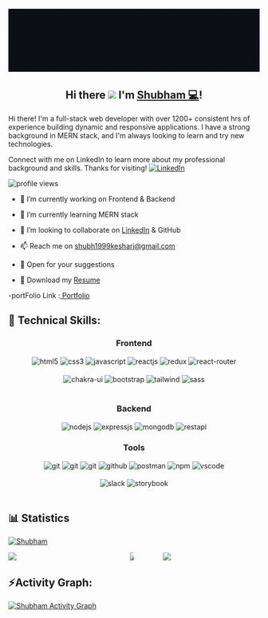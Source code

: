 [![Banner](https://github.com/ShubhKeshari/ShubhKeshari/blob/masters/Blue%20Modern%20Marketing%20Manager%20LinkedIn%20Banner%20(2).gif)](https://your-link.com)
<h2 align="center">
  Hi there <img src="https://media.giphy.com/media/hvRJCLFzcasrR4ia7z/giphy.gif" width="28"> I'm <a href="www.linkedin.com/in/shubham0602">Shubham 💻</a>!
</h2>  

Hi there! I'm a full-stack web developer with over 1200+ consistent hrs of experience building dynamic and responsive applications. I have a strong background in  MERN stack, and I'm always looking to learn and try new technologies.

Connect with me on LinkedIn to learn more about my professional background and skills. Thanks for visiting! 
[![LinkedIn](https://img.shields.io/badge/LinkedIn-%230077B5.svg?logo=linkedin&logoColor=white)](https://www.linkedin.com/in/shubham0602)

<p align="left"> <img src="https://komarev.com/ghpvc/?username=shubhkeshari&label=Profile%20views&color=0e75b6&style=flat" alt="profile views" /> </p>


- 🔭 I’m currently working on Frontend & Backend

- 🌱 I’m currently learning MERN stack

- 👯 I’m looking to collaborate on <a href="www.linkedin.com/in/shubham0602" target="_blank">LinkedIn</a> & GitHub

- 📫 Reach me on shubh1999keshari@gmail.com

- 💬 Open for your suggestions
 
- 📄 Download my <a href= "https://drive.google.com/file/d/1Ox_X0asQEwNQ9TX1wuSxrPZIVCuVlKpl/view?usp=drive_link" target="_target">Resume</a>

-portFolio Link :<a href="https://drive.google.com/file/d/1Ox_X0asQEwNQ9TX1wuSxrPZIVCuVlKpl/view?usp=drive_link" target="_blank"> Portfolio</a>

<h2>🥇 Technical Skills:  </h2>  

 <div align="center"><h3 align="center">Frontend</h3>
<img src="https://img.shields.io/badge/html5-%23E34F26.svg?style=for-the-badge&logo=html5&logoColor=white" align="center" alt="html5">
<img src = "https://img.shields.io/badge/css3-%231572B6.svg?style=for-the-badge&logo=css3&logoColor=white" align="center" alt="css3">
<img src ="https://img.shields.io/badge/javascript-%23323330.svg?style=for-the-badge&logo=javascript&logoColor=%23F7DF1E" align="center" alt="javascript">
<img src="https://img.shields.io/badge/React-20232A?style=for-the-badge&logo=react&logoColor=61DAFB"  align="center" alt="reactjs" />
<img src="https://img.shields.io/badge/Redux-593D88?style=for-the-badge&logo=redux&logoColor=white"  align="center" alt="redux" />
<img src="https://img.shields.io/badge/React_Router-CA4245?style=for-the-badge&logo=react-router&logoColor=white"  align="center" alt="react-router" />

<br/>
<br/>
  <img src = "https://img.shields.io/badge/chakra ui-%234ED1C5.svg?style=for-the-badge&logo=chakraui&logoColor=white" align="center" alt="chakra-ui"/>
  <img src = "https://img.shields.io/badge/chakra ui-%234ED1C5.svg?style=for-the-badge&logo=bootstrap&logoColor=white" align="center" alt="bootstrap"/>
  <img src = "https://img.shields.io/badge/chakra ui-%234ED1C5.svg?style=for-the-badge&logo=tailwind&logoColor=white" align="center" alt="tailwind"/>
  <img src = "https://img.shields.io/badge/chakra ui-%234ED1C5.svg?style=for-the-badge&logo=sass&logoColor=white" align="center" alt="sass"/>
 
  
</div>
 <br/>
<div align="center"><h3 align="center">Backend</h3> 
  <img src="https://img.shields.io/badge/Node.js-339933?style=for-the-badge&logo=nodedotjs&logoColor=white" align="center" alt="nodejs" />
  <img src="https://img.shields.io/badge/Express.js-000000?style=for-the-badge&logo=express&logoColor=white" align="center" alt="expressjs"/>
  <img src="https://img.shields.io/badge/MongoDB-4EA94B?style=for-the-badge&logo=mongodb&logoColor=white" align="center" alt="mongodb"/>
  <img src="https://img.shields.io/badge/rest api-%23000000.svg?style=for-the-badge&logo=flask&logoColor=white" align="center" alt="restapi"/>
</div>
  
  <div align="center"><h3 align="center">Tools</h3> 
   <img src="https://img.shields.io/badge/render-%23430098.svg?style=for-the-badge&logo=render&logoColor=white" align="center" alt="git"/>
   <img src="https://img.shields.io/badge/netlify-%23000000.svg?style=for-the-badge&logo=netlify&logoColor=#00C7B7" align="center" alt="git"/>
   <img src="https://img.shields.io/badge/vercel-%23000000.svg?style=for-the-badge&logo=vercel&logoColor=whit" align="center" alt="git"/>
   <img src="https://img.shields.io/badge/GitHub-100000?style=for-the-badge&logo=github&logoColor=white"  align="center" alt="github"/>
   <img src ="https://img.shields.io/badge/Postman-FF6C37?style=for-the-badge&logo=postman&logoColor=white" align="center" alt="postman">
   <img src = "https://img.shields.io/badge/NPM-%23000000.svg?style=for-the-badge&logo=npm&logoColor=white" align="center" alt="npm">
   <img src="https://img.shields.io/badge/Visual%20Studio-5C2D91.svg?style=for-the-badge&logo=visual-studio&logoColor=white"  align="center" alt="vscode"/>
   <br/>
<br/>
   <img src="https://img.shields.io/badge/Slack-4A154B?style=for-the-badge&logo=slack&logoColor=white" align="center" alt="slack"/>
    <img src='https://img.shields.io/badge/-Storybook-FF4785?style=for-the-badge&logo=storybook&logoColor=white' align='center' alt='storybook' />
   <br/>
<br/>
  </div>

## 📊 Statistics  
<!-- github status  -->
<p align="left"> <a href="https://github.com/ryo-ma/github-profile-trophy"><img src="https://github-profile-trophy.vercel.app/?username=ShubhKeshari" alt="Shubham" /></a> </p>

<div align="center" style="display: flex; gap:50px">
 <img src="https://github-readme-stats-sigma-five.vercel.app/api?username=ShubhKeshari&theme=react&border_radius=4.6&hide_border=true&layout=compact&show_icons=true" style="width: 50%" />

<div align="center" style="display: flex; ">
 
<img src="https://streak-stats.demolab.com/?user=ShubhKeshari&_border=true&theme=dark&hide_border=true&theme=react" style="width: 50%" />

</div>

 <img src="https://github-readme-stats-sigma-five.vercel.app/api/top-langs/?username=ShubhKeshari&theme=react&border_radius=4.6&show_icons=true&count_private=true&hide_border=true&show_icons=true" style="width: 50%" />

</div>



<h2 align="left">⚡Activity Graph:</h2>

<a href="https://github.com/ShubhKeshari"><img alt="Shubham Activity Graph" src="https://github-readme-activity-graph.vercel.app/graph?username=ShubhKeshari&bg_color=ffcfe9&color=9e4c98&line=9e4c98&point=403d3d&area=true&hide_border=true"/></a>
<br> 


